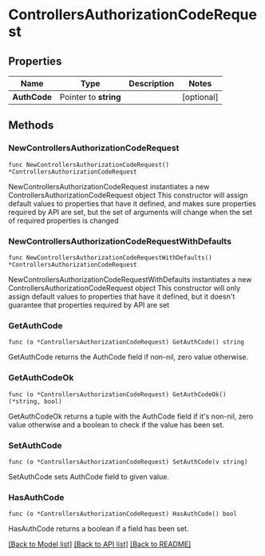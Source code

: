 # ControllersAuthorizationCodeRequest

## Properties

Name | Type | Description | Notes
------------ | ------------- | ------------- | -------------
**AuthCode** | Pointer to **string** |  | [optional] 

## Methods

### NewControllersAuthorizationCodeRequest

`func NewControllersAuthorizationCodeRequest() *ControllersAuthorizationCodeRequest`

NewControllersAuthorizationCodeRequest instantiates a new ControllersAuthorizationCodeRequest object
This constructor will assign default values to properties that have it defined,
and makes sure properties required by API are set, but the set of arguments
will change when the set of required properties is changed

### NewControllersAuthorizationCodeRequestWithDefaults

`func NewControllersAuthorizationCodeRequestWithDefaults() *ControllersAuthorizationCodeRequest`

NewControllersAuthorizationCodeRequestWithDefaults instantiates a new ControllersAuthorizationCodeRequest object
This constructor will only assign default values to properties that have it defined,
but it doesn't guarantee that properties required by API are set

### GetAuthCode

`func (o *ControllersAuthorizationCodeRequest) GetAuthCode() string`

GetAuthCode returns the AuthCode field if non-nil, zero value otherwise.

### GetAuthCodeOk

`func (o *ControllersAuthorizationCodeRequest) GetAuthCodeOk() (*string, bool)`

GetAuthCodeOk returns a tuple with the AuthCode field if it's non-nil, zero value otherwise
and a boolean to check if the value has been set.

### SetAuthCode

`func (o *ControllersAuthorizationCodeRequest) SetAuthCode(v string)`

SetAuthCode sets AuthCode field to given value.

### HasAuthCode

`func (o *ControllersAuthorizationCodeRequest) HasAuthCode() bool`

HasAuthCode returns a boolean if a field has been set.


[[Back to Model list]](../README.md#documentation-for-models) [[Back to API list]](../README.md#documentation-for-api-endpoints) [[Back to README]](../README.md)


